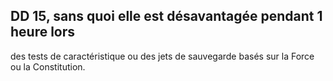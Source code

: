 ## DD 15, sans quoi elle est désavantagée pendant 1 heure lors

des tests de caractéristique ou des jets de sauvegarde basés
sur la Force ou la Constitution.
